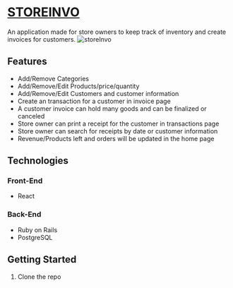 # [STOREINVO](https://store-invo-app.herokuapp.com/)  


An application made for store owners to keep track of inventory and create invoices for customers. 
![storeInvo](https://user-images.githubusercontent.com/35578002/146245498-1f5d2c7c-1598-4340-9789-325132d224b7.jpg)

## Features

- Add/Remove Categories
- Add/Remove/Edit Products/price/quantity
- Add/Remove/Edit Customers and customer information
- Create an transaction for a customer in invoice page
- A customer invoice can hold many goods and can be finalized or canceled
- Store owner can print a receipt for the customer in transactions page
- Store owner can search for receipts by date or customer information
- Revenue/Products left and orders will be updated in the home page


## Technologies

### Front-End

- React

### Back-End

- Ruby on Rails
- PostgreSQL

## Getting Started
 
1. Clone the repo

  
